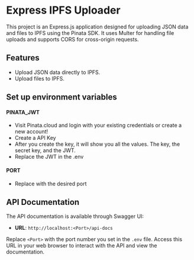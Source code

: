 # Express IPFS Uploader

This project is an Express.js application designed for uploading JSON data and files to IPFS using the Pinata SDK. It uses Multer for handling file uploads and supports CORS for cross-origin requests.

## Features

- Upload JSON data directly to IPFS.
- Upload files to IPFS.

## Set up environment variables

#### PINATA_JWT

- Visit Pinata.cloud and login with your existing credentials or create a new account! 
- Create a API Key
- After you create the key, it will show you all the values. The key, the secret key, and the JWT.
- Replace the JWT in the .env

#### PORT
- Replace with the desired port

## API Documentation

The API documentation is available through Swagger UI:

- **URL**: `http://localhost:<Port>/api-docs`

Replace `<Port>` with the port number you set in the `.env` file. Access this URL in your web browser to interact with the API and view the documentation.

